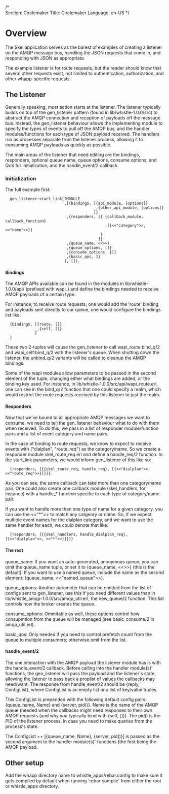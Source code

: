 /*                                                                                                                                                                                                                                                                                                 
Section: Circlemaker
Title: Circlemaker
Language: en-US
*/

# Overview

The Skel application serves as the barest of examples of creating a listener on
the AMQP message bus, handling the JSON requests that come in, and responding
with JSON as appropriate.

The example listener is for route requests, but the reader should know that
several other requests exist, not limited to authentication, authorization, and
other whapp-specific requests.

## The Listener

Generally speaking, most action starts at the listener. The listener typically 
builds on top of the gen_listener pattern (found in lib/whistle-1.0.0/src) to
abstract the AMQP connection and reception of payloads off the message bus.
Instead, the gen_listener behaviour allows the implementing module to specify
the types of events to pull off the AMQP bus, and the handler modules/functions
for each type of JSON payload received. The handlers run as processes separate
from the listener process, allowing it to consuming AMQP payloads as quickly as
possible.

The main areas of the listener that need editing are the bindings, responders,
optional queue name, queue options, consume options, and QoS for initialization,
and the handle_event/2 callback.

### Initialization

The full example first:

~~~
  gen_listener:start_link(?MODULE
                          ,[{bindings, [{api_module, [options]}
                                        ,{other_api_module, [options]}
                                       ]}
                           ,{responders, [{ {callback_module, callback_function}
                                            ,[{<<"category">>, <<"name">>}]
                                          }
                                         ]}
                           ,{queue_name, <<>>}
                           ,{queue_options, []}
                           ,{consume_options, []}
                           ,{basic_qos, 1}
                          ], []).
~~~

#### Bindings

The AMQP APIs available can be found in the modules in lib/whistle-1.0.0/api/
(prefixed with wapi_) and define the bindings needed to receive AMQP payloads of
a certain type.

For instance, to receive route requests, one would add the 'route' binding and
payloads sent directly to our queue, one would configure the bindings list like:

~~~
  {bindings, [{route, []}
              ,{self, []}
             ]
  }
~~~

These two 2-tuples will cause the gen_listener to call wapi_route:bind_q/2 and
wapi_self:bind_q/2 with the listener's queue. When shutting down the listener,
the unbind_q/2 variants will be called to cleanup the AMQP bindings.

Some of the wapi modules allow parameters to be passed in the second element of
the tuple, changing either what bindings are added, or the binding key used. For
instance, in lib/whistle-1.0.0/src/api/wapi_route.erl, one can see in the
bind_q/2 function that one could specify a realm, which would restrict the route
requests received by this listener to just the realm.

#### Responders

Now that we've bound to all appropriate AMQP messages we want to consume, we
need to tell the gen_listener behaviour what to do with them when received. To
do this, we pass in a list of responder module/function pairs and a list of
event category and name pairs.

In the case of binding to route requests, we know to expect to receive events
with ("dialplan", "route_req") as the category/name. So we create a responder
module skel_route_req.erl and define a handle_req/2 function. In the start_link
parameters, we would inform gen_listener of this like so:

~~~
  {responders, [{{skel_route_req, handle_req}, [{<<"dialplan">>, <<"route_req">>}]}]}.
~~~

As you can see, the same callback can take more than one category/name pair. One
could also create one callback module (skel_handlers, for instance) with a
handle_* function specific to each type of category/name pair.

If you want to handle more than one type of name for a given category, you can
use the <<"*">> to match any catgeory or name. So, if we expect multiple event
names for the dialplan category, and we want to use the same handler for each,
we could denote that like:

~~~
  {responders, [{{skel_handlers, handle_dialplan_req}, [{<<"dialplan">>, <<"*">>}]}]}
~~~

#### The rest

queue_name: If you want an auto-generated, anonymous queue, you can omit the
queue_name tuple, or set it to {queue_name, <<>>} (this is the default). If you
want to use a named queue, include the name as the second element:
{queue_name, <<"named_queue">>}.

queue_options: Another parameter that can be omitted from the list of configs
sent to gen_listener, use this if you need different values than in
lib/whistle_amqp-1.0.0/src/amqp_util.erl, the new_queue/2 function. This list
controls how the broker creates the queue.

consume_options: Ommitable as well, these options control how consupmtion from
the queue will be managed (see basic_consume/2 in amqp_util.erl).

basic_qos: Only needed if you need to control prefetch count from the queue to
multiple consumers; otherwise omit from the list.

#### handle_event/2

The one interaction with the AMQP payload the listener module has is with the
handle_event/2 callback. Before calling into the handler module(s)' functions,
the gen_listener will pass the payload and the listener's state, allowing the
listener to pass back a proplist of values the callbacks may need/want. The
response from handle_event/2 should be {reply, ConfigList}, where ConfigList is
an empty list or a list of key/value tuples.

This ConfigList is prepended with the following default config pairs:
{queue_name, Name} and {server, pid()}. Name is the name of the AMQP queue
(needed when the callbacks might need responses to their own AMQP requests (and
why you typically bind with {self, []}). The pid() is the PID of the listener
process, in case you need to make queries from the process's state.

The ConfigList ++ [{queue_name, Name}, {server, pid()}] is passed as the second
argument to the handler module(s)' functions (the first being the AMQP payload.


## Other setup

Add the whapp directory name to whistle_apps/rebar.config to make sure it gets
compiled by default when running 'rebar compile' from either the root or
whistle_apps directory.
